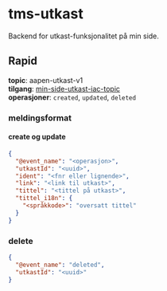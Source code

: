 # tms-utkast

Backend for utkast-funksjonalitet på min side. 

## Rapid
**topic**: aapen-utkast-v1 <br>
**tilgang**: [min-side-utkast-iac-topic](https://github.com/navikt/min-side-utkast-topic-iac)<br>
**operasjoner**: `created`, `updated`, `deleted`

### meldingsformat
#### create og update
```json
{
  "@event_name": "<operasjon>",
  "utkastId": "<uuid>",
  "ident": "<fnr eller lignende>",
  "link": "<link til utkast>",
  "tittel": "<tittel på utkast>",
  "tittel_i18n": {
    "<språkkode>": "oversatt tittel"
  }
}
```
### delete
```json
{
  "@event_name": "deleted",
  "utkastId": "<uuid>"
}
```


